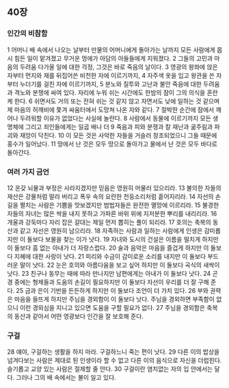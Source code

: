 ## 40장
### 인간의 비참함
1 어머니 배 속에서 나오는 날부터 만물의 어머니에게 돌아가는 날까지 모든 사람에게 몹시 힘든 일이 맡겨졌고 무거운 멍에가 아담의 아들들에게 지워졌다.
2 그들의 고민과 마음의 두려움 다가올 일에 대한 걱정, 그것은 바로 죽음의 날이다.
3 영광의 왕좌에 앉은 자부터 먼지와 재를 뒤집어쓴 비천한 자에 이르기까지,
4 자주색 옷을 입고 왕관을 쓴 자부터 누더기를 걸친 자에 이르기까지,
5 분노와 질투와 고난과 불안 죽음에 대한 두려움과 격노와 분쟁에 싸여 있다. 자리에 누워 쉬는 시간에도 한밤의 잠이 그의 의식을 혼란케 한다.
6 쉬면서도 거의 또는 전혀 쉬는 것 같지 않고 자면서도 낮에 일하는 것 같으며 제 마음의 허깨비에 쫓겨 싸움터에서 도망쳐 나온 자와 같다.
7 절박한 순간에 잠에서 깨어나 두려워할 이유가 없었다는 사실에 놀란다.
8 사람에서 동물에 이르기까지 모든 생명체에 그리고 죄인들에게는 일곱 배나 더
9 죽음과 피와 분쟁과 칼 재난과 굶주림과 파괴와 재앙이 닥친다.
10 이 모든 것은 사악한 자들을 거슬러 창조되었으니 그들 때문에 홍수가 일어났다.
11 땅에서 난 것은 모두 땅으로 돌아가고 물에서 난 것은 모두 바다로 돌아간다.
### 여러 가지 금언
12 온갖 뇌물과 부정은 사라지겠지만 믿음은 영원히 머물러 있으리라.
13 불의한 자들의 재산은 강물처럼 말라 버리고 폭우 속의 요란한 천둥소리처럼 흩어지리라.
14 자선의 손길을 펼치는 사람은 기쁨을 맛보겠지만 범법자들은 완전한 멸망에 이르리라.
15 불경한 자들의 자녀는 많은 싹을 내지 못하고 가파른 바위 위에 지저분한 뿌리를 내리리라.
16 개울과 강둑마다 자리 잡은 갈대는 제일 먼저 뽑히는 풀이 되리라.
17 호의는 축복의 동산과 같고 자선은 영원히 남으리라.
18 자족하는 사람과 일하는 사람에게 인생은 감미롭지만 이 둘보다 보물을 찾는 이가 낫다.
19 자녀와 도시의 건설은 이름을 떨치게 하지만 이 둘보다 흠 없는 아내가 더 자랑스럽다.
20 술과 음악은 마음을 즐겁게 하지만 이 둘보다 지혜에 대한 사랑이 낫다.
21 피리와 수금이 감미로운 소리를 내지만 이 둘보다 부드러운 말이 낫다.
22 눈은 호의와 아름다움을 보고 싶어 하지만 이 둘보다 곡식의 새싹이 낫다.
23 친구나 동무는 때에 따라 만나지만 남편에게는 아내가 이 둘보다 낫다.
24 곤경 중에는 형제들과 도움의 손길이 필요하지만 이 둘보다 자선이 우리를 더 잘 구해 준다.
25 금과 은이 기반을 든든하게 하지만 이 둘보다 조언이 더 가치 있다.
26 부와 권력은 마음을 들뜨게 하지만 주님을 경외함이 이 둘보다 낫다. 주님을 경외하면 부족함이 없으니 이런 경외심을 지니고 있으면 도움을 구할 필요가 없다.
27 주님을 경외함은 축복의 동산과 같아서 어떤 영광보다 인간을 잘 보호해 준다.
### 구걸
28 얘야, 구걸하는 생활을 하지 마라. 구걸하느니 죽는 편이 낫다.
29 다른 이의 밥상을 넘겨다보는 사람은 제대로 된 인생이라 할 수 없고 다른 이의 음식으로 자신을 더럽힌다. 슬기롭고 교양 있는 사람은 절제할 줄 안다.
30 구걸이란 염치없는 자의 입 안에서는 달다. 그러나 그의 배 속에서는 불이 일고 있다.

